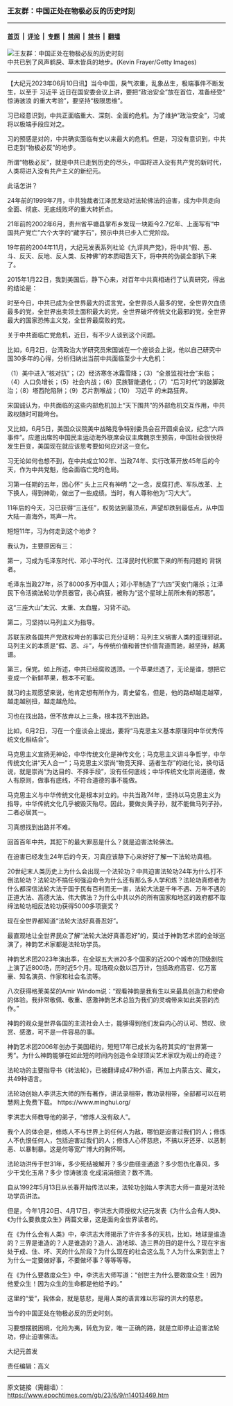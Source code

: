 ### 王友群：中国正处在物极必反的历史时刻

---

#### [首页](../../../..?n14013469) &nbsp;|&nbsp; [评论](../../../../../epoch-comment?n14013469) &nbsp;|&nbsp; [专题](../../../../../epoch-special?n14013469) &nbsp;|&nbsp; [禁闻](../../../../../epoch-news?n14013469) &nbsp;|&nbsp; [禁书](../../../../../books?n14013469) &nbsp;|&nbsp; [翻墙](https://github.com/gfw-breaker/nogfw/blob/master/README.md?n14013469)


<div><img alt="王友群：中国正处在物极必反的历史时刻" class="attachment-djy_600_400 size-djy_600_400 wp-post-image" src="https://i.epochtimes.com/assets/uploads/2023/06/id14013470-GettyImages-1433806822-600x400.jpg"/>
<div class="caption">
 中共已到了风声鹤戾、草木皆兵的地步。(Kevin Frayer/Getty Images)
</div></div><hr/><div class="post_content" id="artbody" itemprop="articleBody">
 <!-- article content begin -->
 <p>
  【大纪元2023年06月10日讯】当今中国，戾气浓重，乱象丛生，极端事件不断发生，以至于
  <ok href="https://www.epochtimes.com/gb/tag/%E4%B9%A0%E8%BF%91%E5%B9%B3.html">
   习近平
  </ok>
  近日在国安委会议上讲，要把“政治安全”放在首位，准备经受“
  <ok href="https://www.epochtimes.com/gb/tag/%E6%83%8A%E6%B6%9B%E9%AA%87%E6%B5%AA.html">
   惊涛骇浪
  </ok>
  的重大考验”，要坚持“极限思维”。
 </p>
 <p style="font-weight: 400;">
  习已经意识到，中共正面临重大、深刻、全面的危机。为了维护“政治安全”，习或将以极端手段应对之。
 </p>
 <p style="font-weight: 400;">
  习的预感是对的，中共确实面临有史以来最大的危机。但是，习没有意识到，中共已走到“物极必反”的地步。
 </p>
 <p style="font-weight: 400;">
  所谓“物极必反”，就是中共已走到历史的尽头，中国将进入没有共产党的新时代，人类将进入没有共产主义的新纪元。
 </p>
 <p style="font-weight: 400;">
  此话怎讲？
 </p>
 <p style="font-weight: 400;">
  24年前的1999年7月，中共独裁者江泽民发动对法轮佛法的迫害，成为中共走向全面、彻底、无底线败坏的重大转折点。
 </p>
 <p style="font-weight: 400;">
  21年前的2002年6月，贵州省平塘县掌布乡发现一块距今2.7亿年、上面写有“中国共产党亡”六个大字的“藏字石”，预示中共已步入亡党阶段。
 </p>
 <p style="font-weight: 400;">
  19年前的2004年11月，大纪元发表系列社论《九评共产党》，将中共“假、恶、斗、反天、反地、反人类、反神佛”的本质昭告天下，将中共的伪装全部扒下来了。
 </p>
 <p style="font-weight: 400;">
  2015年1月22日，我到美国后，静下心来，对百年中共真相进行了认真研究，得出的结论是：
 </p>
 <p style="font-weight: 400;">
  时至今日，中共已成为全世界最大的谎言党，全世界杀人最多的党，全世界欠血债最多的党，全世界出卖领土面积最大的党，全世界破坏传统文化最邪的党，全世界最大的国家恐怖主义党，全世界最腐败的党。
 </p>
 <p style="font-weight: 400;">
  关于中共面临亡党危机，近日，有不少人谈到这个问题。
 </p>
 <p style="font-weight: 400;">
  比如，6月2日，台湾政治大学研究员宋国诚在一个座谈会上说，他以自己研究中国30多年的心得，分析归纳出当前中共面临至少十大危机：
 </p>
 <p style="font-weight: 400;">
  （1）美中进入“核对抗”；（2）经济寒冬冰霜雪降；（3）“全景监视社会”来临；（4）人口负增长；（5）社会内战；（6）民族智能退化；（7）“后习时代”的跛脚政治；（8）塔西陀陷阱；（9）芯片割喉战；（10）
  <ok href="https://www.epochtimes.com/gb/tag/%E4%B9%A0%E8%BF%91%E5%B9%B3.html">
   习近平
  </ok>
  的末路狂奔。
 </p>
 <p style="font-weight: 400;">
  宋国诚认为，中共面临的这些内部危机加上“天下围共”的外部危机交互作用，中共政权随时可能垮台。
 </p>
 <p style="font-weight: 400;">
  又比如，6月5日，美国众议院美中战略竞争特别委员会召开圆桌会议，纪念“六四事件”。应邀出席的中国民主运动海外联席会议主席魏京生预告，中国社会很快将发生巨变，美国现在就应该思考要如何应对这一变化。
 </p>
 <p style="font-weight: 400;">
  习无论如何也想不到，在中共成立102年、当政74年、实行改革开放45年后的今天，作为中共党魁，他会面临亡党的危局。
 </p>
 <p style="font-weight: 400;">
  习第一任期的五年，因心怀“
  <ok href="https://www.epochtimes.com/gb/tag/%E5%A4%B4%E4%B8%8A%E4%B8%89%E5%B0%BA%E6%9C%89%E7%A5%9E%E6%98%8E.html">
   头上三尺有神明
  </ok>
  ”之一念，反腐打虎、军队改革、上下换人，得到神助，做出了一些成绩。当时，有人尊称他为“习大大”。
 </p>
 <p style="font-weight: 400;">
  11年后的今天，习已获得“三连任”，权势达到最顶点，声望却跌到最低点，从中国大陆一直海外，骂声一片。
 </p>
 <p style="font-weight: 400;">
  短短11年，习为何走到这个地步？
 </p>
 <p style="font-weight: 400;">
  我认为，主要原因有三：
 </p>
 <p style="font-weight: 400;">
  第一，习成为毛泽东时代、邓小平时代、江泽民时代积累下来的所有问题的
  <ok href="https://www.epochtimes.com/gb/tag/%E8%83%8C%E9%94%85.html">
   背锅
  </ok>
  者。
 </p>
 <p style="font-weight: 400;">
  毛泽东当政27年，杀了8000多万中国人；邓小平制造了“六四”天安门屠杀；江泽民下令活摘法轮功学员器官，丧心病狂，被称为“这个星球上前所未有的邪恶”。
 </p>
 <p style="font-weight: 400;">
  这“三座大山”太沉、太重、太血腥，习背不动。
 </p>
 <p style="font-weight: 400;">
  第二，习坚持以马列主义为指导。
 </p>
 <p style="font-weight: 400;">
  苏联东欧各国共产党政权垮台的事实已充分证明：马列主义祸害人类的歪理邪说。马列主义的本质是“假、恶、斗”，与传统价值和普世价值背道而驰，越坚持，越离谱。
 </p>
 <p style="font-weight: 400;">
  第三，保党。如上所述，中共已经腐败透顶。一个苹果烂透了，无论是谁，想把它变成一个新鲜苹果，根本不可能。
 </p>
 <p style="font-weight: 400;">
  就习的主观愿望来说，他肯定想有所作为，青史留名，但是，他的路却越走越窄，越走越别扭，越走越危险。
 </p>
 <p style="font-weight: 400;">
  习也在找出路，但不放弃以上三条，根本找不到出路。
 </p>
 <p style="font-weight: 400;">
  比如，6月2日，习在一个座谈会上提出，要将“马克思主义基本原理同中华优秀传统文化相结合”。
 </p>
 <p style="font-weight: 400;">
  马克思主义宣扬无神论，中华传统文化是神传文化；马克思主义讲斗争哲学，中华传统文化讲“天人合一”；马克思主义崇尚“物竞天择、适者生存”的进化论，换句话说，就是崇尚“为达目的、不择手段”，没有任何底线；中华传统文化崇尚道德，做人有原则，做事有底线，不符合道德的事不能做。
 </p>
 <p style="font-weight: 400;">
  马克思主义与中华传统文化是根本对立的。中共当政74年，坚持以马克思主义为指导，中华传统文化几乎被毁灭殆尽。因此，要做炎黄子孙，就不能做马列子孙，二者必居其一。
 </p>
 <p style="font-weight: 400;">
  习真想找到出路并不难。
 </p>
 <p style="font-weight: 400;">
  回首百年中共，其犯下的最大罪恶是什么？就是迫害法轮佛法。
 </p>
 <p style="font-weight: 400;">
  在迫害已经发生24年后的今天，习真应该静下心来好好了解一下法轮功真相。
 </p>
 <p style="font-weight: 400;">
  20世纪末人类历史上为什么会出现一个法轮功？中共迫害法轮功24年为什么打不倒法轮功？法轮功不搞任何强迫命令为什么还有那么多人学和炼？法轮功真修者为什么都深信法轮大法于国于民有百利而无一害，法轮大法是千年不遇、万年不遇的正道大法、高德大法、伟大佛法？为什么中共以外的所有国家和地区的政府都不取缔法轮功相反法轮功获得5000多项褒奖？
 </p>
 <p style="font-weight: 400;">
  现在全世界都知道“法轮大法好真善忍好”。
 </p>
 <p style="font-weight: 400;">
  最直观地让全世界民众了解“法轮大法好真善忍好”的，莫过于神韵艺术团的全球巡演了，神韵艺术家都是法轮功学员。
 </p>
 <p style="font-weight: 400;">
  神韵艺术团2023年演出季，在全球五大洲20多个国家的近200个城市的顶级剧院上演了近800场，历时近5个月。现场观众数以百万计，包括政府高官、亿万富豪、知名演员、作家和社会名流等。
 </p>
 <p style="font-weight: 400;">
  八次获得格莱美奖的Amir Windom说：“观看神韵是我有生以来最具创造力和使命的体验。我非常敬佩、敬重、感激神韵艺术总监为我们的灵魂带来如此美丽的杰作。”
 </p>
 <p style="font-weight: 400;">
  神韵的观众是世界各国的主流社会人士，能够得到他们发自内心的认可、赞叹、欣赏、感激，可不是一件容易的事。
 </p>
 <p style="font-weight: 400;">
  神韵艺术团2006年创办于美国纽约，短短17年已成长为名符其实的“世界第一秀”。为什么神韵能够在如此短的时间内创造令全球顶尖艺术家叹为观止的奇迹？
 </p>
 <p style="font-weight: 400;">
  法轮功的主要指导书《转法轮》，已被翻译成47种外语，再加上内蒙古文、藏文，共49种语言。
 </p>
 <p style="font-weight: 400;">
  法轮功创始人李洪志大师的所有著作，讲法录相带，教功录相带，全部都可以在明慧网上免费下载。
  <ok href="https://www.minghui.org/">
   https://www.minghui.org/
  </ok>
 </p>
 <p style="font-weight: 400;">
  李洪志大师教导他的弟子，“修炼人没有敌人”。
 </p>
 <p style="font-weight: 400;">
  我个人的体会是，修炼人不与世界上的任何人为敌，哪怕是迫害过我们的人；修炼人不仇恨任何人，包括迫害过我们的人；修炼人心怀慈悲，不搞以牙还牙、以恶制恶、以暴制暴。这是何等宽广博大的胸怀啊。
 </p>
 <p style="font-weight: 400;">
  法轮功洪传于世31年，多少死结被解开？多少曲径变通途？多少怨仇化春风，多少干戈化玉帛？多少
  <ok href="https://www.epochtimes.com/gb/tag/%E6%83%8A%E6%B6%9B%E9%AA%87%E6%B5%AA.html">
   惊涛骇浪
  </ok>
  化成涓涓细流？数不清。
 </p>
 <p style="font-weight: 400;">
  自从1992年5月13日从长春开始传法以来，法轮功创始人李洪志大师一直是对法轮功学员讲法。
 </p>
 <p style="font-weight: 400;">
  但是，今年1月20日、4月17日，李洪志大师授权大纪元发表《为什么会有人类》、《为什么要救度众生》两篇文章，这是面向全世界读者的。
 </p>
 <p style="font-weight: 400;">
  在《为什么会有人类》中，李洪志大师揭示了许许多多的天机，比如，地球是谁造的？三界是谁造的？人是谁造的？造人、造地球、造三界的目的是什么？现在宇宙处于成、住、坏、灭的什么阶段？为什么现在的社会这么乱？人为什么来到世上？为什么一定要做好事，不要做坏事？等等等等。
 </p>
 <p style="font-weight: 400;">
  在《为什么要救度众生》中，李洪志大师写道：“创世主为什么要救度众生！因为他爱众生！因为众生的生命都是他给予的。”
 </p>
 <p style="font-weight: 400;">
  这里的“爱”，我体会，就是慈悲，是用人类的语言难以形容的洪大的慈悲。
 </p>
 <p style="font-weight: 400;">
  当今的中国正处在物极必反的历史时刻。
 </p>
 <p style="font-weight: 400;">
  习要想摆脱困境，化险为夷，转危为安，唯一正确的路，就是立即停止迫害法轮功，停止迫害佛法。
 </p>
 <p style="font-weight: 400;">
  大纪元首发
 </p>
 <p style="font-weight: 400;">
  责任编辑：高义
 </p>
 <!-- article content end -->
 <div id="below_article_ad">
 </div>
</div>


---

原文链接（需翻墙）：https://www.epochtimes.com/gb/23/6/9/n14013469.htm